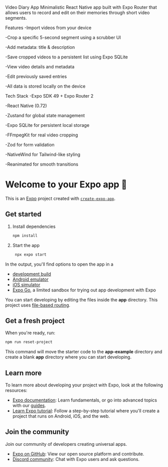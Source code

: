 Video Diary App
Minimalistic React Native app built with Expo Router that allows users to record and edit on their memories through short video segments.

 Features
 -Import videos from your device

 -Crop a specific 5-second segment using a scrubber UI

 -Add metadata: title & description

 -Save cropped videos to a persistent list using Expo SQLite
 
 -View video details and metadata

 -Edit previously saved entries

 -All data is stored locally on the device

 Tech Stack
 -Expo SDK 49 + Expo Router 2

 -React Native (0.72)

 -Zustand for global state management

 -Expo SQLite for persistent local storage

 -FFmpegKit for real video cropping

 -Zod for form validation

 -NativeWind for Tailwind-like styling

 -Reanimated for smooth transitions




# Welcome to your Expo app 👋

This is an [Expo](https://expo.dev) project created with [`create-expo-app`](https://www.npmjs.com/package/create-expo-app).

## Get started

1. Install dependencies

   ```bash
   npm install
   ```

2. Start the app

   ```bash
    npx expo start
   ```

In the output, you'll find options to open the app in a

- [development build](https://docs.expo.dev/develop/development-builds/introduction/)
- [Android emulator](https://docs.expo.dev/workflow/android-studio-emulator/)
- [iOS simulator](https://docs.expo.dev/workflow/ios-simulator/)
- [Expo Go](https://expo.dev/go), a limited sandbox for trying out app development with Expo

You can start developing by editing the files inside the **app** directory. This project uses [file-based routing](https://docs.expo.dev/router/introduction).

## Get a fresh project

When you're ready, run:

```bash
npm run reset-project
```

This command will move the starter code to the **app-example** directory and create a blank **app** directory where you can start developing.

## Learn more

To learn more about developing your project with Expo, look at the following resources:

- [Expo documentation](https://docs.expo.dev/): Learn fundamentals, or go into advanced topics with our [guides](https://docs.expo.dev/guides).
- [Learn Expo tutorial](https://docs.expo.dev/tutorial/introduction/): Follow a step-by-step tutorial where you'll create a project that runs on Android, iOS, and the web.

## Join the community

Join our community of developers creating universal apps.

- [Expo on GitHub](https://github.com/expo/expo): View our open source platform and contribute.
- [Discord community](https://chat.expo.dev): Chat with Expo users and ask questions.
